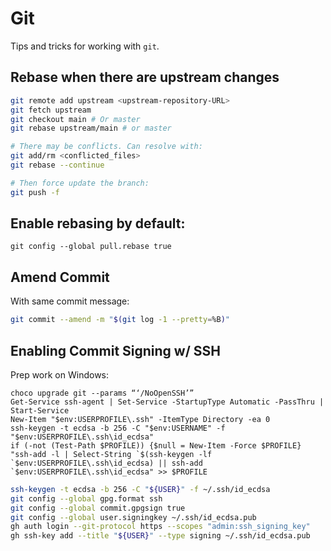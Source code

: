 # Git

Tips and tricks for working with `git`.

## Rebase when there are upstream changes

```bash
git remote add upstream <upstream-repository-URL>
git fetch upstream
git checkout main # Or master
git rebase upstream/main # or master

# There may be conflicts. Can resolve with:
git add/rm <conflicted_files>
git rebase --continue

# Then force update the branch:
git push -f
```

## Enable rebasing by default:

```
git config --global pull.rebase true
```

## Amend Commit

With same commit message:

```bash
git commit --amend -m "$(git log -1 --pretty=%B)"
```

## Enabling Commit Signing w/ SSH

Prep work on Windows:

```
choco upgrade git --params “‘/NoOpenSSH’”
Get-Service ssh-agent | Set-Service -StartupType Automatic -PassThru | Start-Service
New-Item "$env:USERPROFILE\.ssh" -ItemType Directory -ea 0
ssh-keygen -t ecdsa -b 256 -C "$env:USERNAME" -f "$env:USERPROFILE\.ssh\id_ecdsa"
if (-not (Test-Path $PROFILE)) {$null = New-Item -Force $PROFILE}
"ssh-add -l | Select-String `$(ssh-keygen -lf `$env:USERPROFILE\.ssh\id_ecdsa) || ssh-add  `$env:USERPROFILE\.ssh\id_ecdsa" >> $PROFILE
```

```bash
ssh-keygen -t ecdsa -b 256 -C "${USER}" -f ~/.ssh/id_ecdsa
git config --global gpg.format ssh
git config --global commit.gpgsign true
git config --global user.signingkey ~/.ssh/id_ecdsa.pub
gh auth login --git-protocol https --scopes "admin:ssh_signing_key"
gh ssh-key add --title "${USER}" --type signing ~/.ssh/id_ecdsa.pub
```


